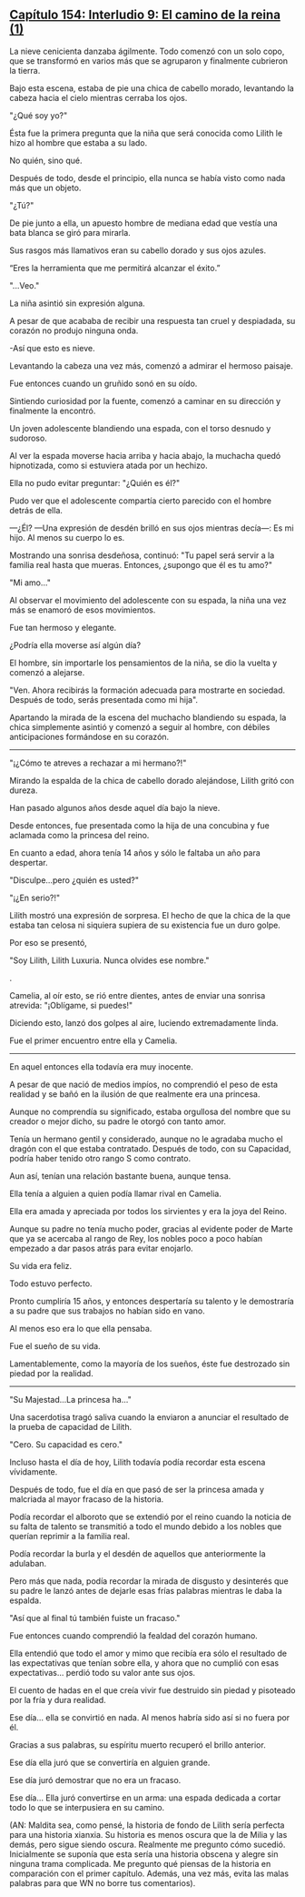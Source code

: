 
## [Capítulo 154: Interludio 9: El camino de la reina (1)](https://novelnext.dramanovels.io/nc/son-of-the-hero-king/chapter-154-interlude-9-path-of-the-queen-1 "Capítulo 154: Interludio 9: El camino de la reina (1)")


La nieve cenicienta danzaba ágilmente. Todo comenzó con un solo copo, que se transformó en varios más que se agruparon y finalmente cubrieron la tierra.

Bajo esta escena, estaba de pie una chica de cabello morado, levantando la cabeza hacia el cielo mientras cerraba los ojos.

"¿Qué soy yo?"

Ésta fue la primera pregunta que la niña que será conocida como Lilith le hizo al hombre que estaba a su lado.

No quién, sino qué.

Después de todo, desde el principio, ella nunca se había visto como nada más que un objeto.

"¿Tú?"

De pie junto a ella, un apuesto hombre de mediana edad que vestía una bata blanca se giró para mirarla.

Sus rasgos más llamativos eran su cabello dorado y sus ojos azules.

“Eres la herramienta que me permitirá alcanzar el éxito.”

"...Veo."

La niña asintió sin expresión alguna.

A pesar de que acababa de recibir una respuesta tan cruel y despiadada, su corazón no produjo ninguna onda.

-Así que esto es nieve.

Levantando la cabeza una vez más, comenzó a admirar el hermoso paisaje.

Fue entonces cuando un gruñido sonó en su oído.

Sintiendo curiosidad por la fuente, comenzó a caminar en su dirección y finalmente la encontró.

Un joven adolescente blandiendo una espada, con el torso desnudo y sudoroso. 

Al ver la espada moverse hacia arriba y hacia abajo, la muchacha quedó hipnotizada, como si estuviera atada por un hechizo.

Ella no pudo evitar preguntar: "¿Quién es él?"

Pudo ver que el adolescente compartía cierto parecido con el hombre detrás de ella.

—¿Él? —Una expresión de desdén brilló en sus ojos mientras decía—: Es mi hijo. Al menos su cuerpo lo es.

Mostrando una sonrisa desdeñosa, continuó: "Tu papel será servir a la familia real hasta que mueras. Entonces, ¿supongo que él es tu amo?"

"Mi amo…"

Al observar el movimiento del adolescente con su espada, la niña una vez más se enamoró de esos movimientos.

Fue tan hermoso y elegante.

¿Podría ella moverse así algún día?

El hombre, sin importarle los pensamientos de la niña, se dio la vuelta y comenzó a alejarse.

"Ven. Ahora recibirás la formación adecuada para mostrarte en sociedad. Después de todo, serás presentada como mi hija".

Apartando la mirada de la escena del muchacho blandiendo su espada, la chica simplemente asintió y comenzó a seguir al hombre, con débiles anticipaciones formándose en su corazón.

----

"¡¿Cómo te atreves a rechazar a mi hermano?!"

Mirando la espalda de la chica de cabello dorado alejándose, Lilith gritó con dureza.

Han pasado algunos años desde aquel día bajo la nieve. 

Desde entonces, fue presentada como la hija de una concubina y fue aclamada como la princesa del reino.

En cuanto a edad, ahora tenía 14 años y sólo le faltaba un año para despertar.

"Disculpe...pero ¿quién es usted?" 

"¡¿En serio?!" 

Lilith mostró una expresión de sorpresa. El hecho de que la chica de la que estaba tan celosa ni siquiera supiera de su existencia fue un duro golpe.

Por eso se presentó, 

"Soy Lilith, Lilith Luxuria. Nunca olvides ese nombre."

.

Camelia, al oír esto, se rió entre dientes, antes de enviar una sonrisa atrevida: "¡Oblígame, si puedes!"

Diciendo esto, lanzó dos golpes al aire, luciendo extremadamente linda.

Fue el primer encuentro entre ella y Camelia.

----

En aquel entonces ella todavía era muy inocente. 

A pesar de que nació de medios impíos, no comprendió el peso de esta realidad y se bañó en la ilusión de que realmente era una princesa.

Aunque no comprendía su significado, estaba orgullosa del nombre que su creador o mejor dicho, su padre le otorgó con tanto amor.

Tenía un hermano gentil y considerado, aunque no le agradaba mucho el dragón con el que estaba contratado. Después de todo, con su Capacidad, podría haber tenido otro rango S como contrato.

Aun así, tenían una relación bastante buena, aunque tensa.

Ella tenía a alguien a quien podía llamar rival en Camelia.

Ella era amada y apreciada por todos los sirvientes y era la joya del Reino.

Aunque su padre no tenía mucho poder, gracias al evidente poder de Marte que ya se acercaba al rango de Rey, los nobles poco a poco habían empezado a dar pasos atrás para evitar enojarlo.

Su vida era feliz.

Todo estuvo perfecto.

Pronto cumpliría 15 años, y entonces despertaría su talento y le demostraría a su padre que sus trabajos no habían sido en vano.

Al menos eso era lo que ella pensaba.

Fue el sueño de su vida.

Lamentablemente, como la mayoría de los sueños, éste fue destrozado sin piedad por la realidad.

-----

"Su Majestad...La princesa ha..."

Una sacerdotisa tragó saliva cuando la enviaron a anunciar el resultado de la prueba de capacidad de Lilith.

"Cero. Su capacidad es cero."

Incluso hasta el día de hoy, Lilith todavía podía recordar esta escena vívidamente.

Después de todo, fue el día en que pasó de ser la princesa amada y malcriada al mayor fracaso de la historia.

Podía recordar el alboroto que se extendió por el reino cuando la noticia de su falta de talento se transmitió a todo el mundo debido a los nobles que querían reprimir a la familia real.

Podía recordar la burla y el desdén de aquellos que anteriormente la adulaban.

Pero más que nada, podía recordar la mirada de disgusto y desinterés que su padre le lanzó antes de dejarle esas frías palabras mientras le daba la espalda.

"Así que al final tú también fuiste un fracaso."

Fue entonces cuando comprendió la fealdad del corazón humano.

Ella entendió que todo el amor y mimo que recibía era sólo el resultado de las expectativas que tenían sobre ella, y ahora que no cumplió con esas expectativas... perdió todo su valor ante sus ojos.

El cuento de hadas en el que creía vivir fue destruido sin piedad y pisoteado por la fría y dura realidad.

Ese día... ella se convirtió en nada. Al menos habría sido así si no fuera por él.

Gracias a sus palabras, su espíritu muerto recuperó el brillo anterior.

Ese día ella juró que se convertiría en alguien grande.

Ese día juró demostrar que no era un fracaso.

Ese día... Ella juró convertirse en un arma: una espada dedicada a cortar todo lo que se interpusiera en su camino.

(AN: Maldita sea, como pensé, la historia de fondo de Lilith sería perfecta para una historia xianxia. Su historia es menos oscura que la de Milia y las demás, pero sigue siendo oscura. Realmente me pregunto cómo sucedió. Inicialmente se suponía que esta sería una historia obscena y alegre sin ninguna trama complicada. Me pregunto qué piensas de la historia en comparación con el primer capítulo. Además, una vez más, evita las malas palabras para que WN no ​​borre tus comentarios).